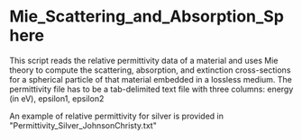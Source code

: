 # Mie_Scattering_and_Absorption_Sphere

This script reads the relative permittivity data of a material and uses Mie theory to compute the scattering, absorption, and extinction cross-sections for a spherical particle of that material embedded in a lossless medium.
The permittivity file has to be a tab-delimited text file with three columns: energy (in eV), epsilon1, epsilon2

An example of relative permittivity for silver is provided in "Permittivity_Silver_JohnsonChristy.txt"
